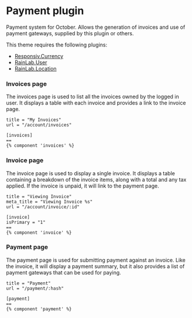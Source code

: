 # Payment plugin

Payment system for October. Allows the generation of invoices and use of payment gateways, supplied by this plugin or others.

This theme requires the following plugins:

- [Responsiv.Currency](http://octobercms.com/plugin/responsiv-currency)
- [RainLab.User](http://octobercms.com/plugin/rainlab-user)
- [RainLab.Location](http://octobercms.com/plugin/rainlab-location)

### Invoices page

The invoices page is used to list all the invoices owned by the logged in user. It displays a table with each invoice and provides a link to the invoice page.

    title = "My Invoices"
    url = "/account/invoices"

    [invoices]
    ==
    {% component 'invoices' %}

### Invoice page

The invoice page is used to display a single invoice. It displays a table containing a breakdown of the invoice items, along with a total and any tax applied. If the invoice is unpaid, it will link to the payment page.

    title = "Viewing Invoice"
    meta_title = "Viewing Invoice %s"
    url = "/account/invoice/:id"

    [invoice]
    isPrimary = "1"
    ==
    {% component 'invoice' %}

### Payment page

The payment page is used for submitting payment against an invoice. Like the invoice, it will display a payment summary, but it also provides a list of payment gateways that can be used for paying.

    title = "Payment"
    url = "/payment/:hash"

    [payment]
    ==
    {% component 'payment' %}
